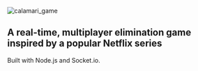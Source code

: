 ![calamari_game](https://user-images.githubusercontent.com/34342007/196797228-536ae030-1c0a-4ecc-89b8-7dcb45308053.png)



## A real-time, multiplayer elimination game inspired by a popular Netflix series 
Built with Node.js and Socket.io.

